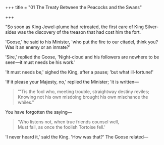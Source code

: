 +++
title = "01 The Treaty Between the Peacocks and the Swans"

+++

"So soon as King Jewel-plume had retreated, the first care of King Silver-sides was the discovery of the treason that had cost him the fort.

'Goose,' he said to his Minister, 'who put the fire to our citadel, think you? Was it an enemy or an inmate?'

'Sire,' replied the Goose, 'Night-cloud and his followers are nowhere to be seen—it must needs be his work.'

'It must needs be,' sighed the King, after a pause; 'but what ill-fortune!'

'If it please your Majesty, no,' replied the Minister; 'it is written—

> "'Tis the fool who, meeting trouble, straightway destiny reviles;  
> Knowing not his own misdoing brought his own mischance the whiles."

You have forgotten the saying—

> 'Who listens not, when true friends counsel well,  
> Must fall, as once the foolish Tortoise fell.'

'I never heard it,' said the King. 'How was that?' The Goose related—  
  

